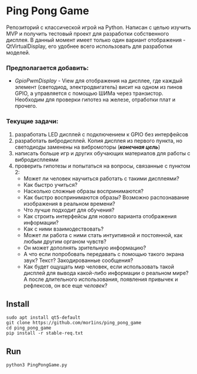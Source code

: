 # Ping Pong Game

Репозиторий с классической игрой на Python. Написан с целью изучить MVP и получить тестовый проект для разработки собственного дисплея. В данный момент имеет только один вариант отображения - QtVirtualDisplay, его удобнее всего использовать для разработки моделей. 

### Предполагается добавить:

- _GpioPwmDisplay_ - View для отображения на дисплее, где каждый элемент (светодиод, электродвигатель) висит на одном из пинов GPIO, а управляется с помощью ШИМа через транзистор. Необходим для проверки гипотез на железе, отработки плат и прочего.  

### Текущие задачи:

1. разработать LED дисплей с подключением к GPIO без интерфейсов
2. разработать вибродисплей. Копия дисплея из первого пункта, но светодиоды заменены на вибромоторы (___конечная цель___)
3. написать больше игр и других обучающих материалов для работы с вибродисплеями
4. проверить гипотезы и попытаться на вопросы, связанные с пунктом 2:
   - Может ли человек научиться работать с такими дисплеями?
   - Как быстро учиться? 
   - Насколько сложные образы воспринимаются?
   - Как быстро воспринимаются образы? Возможно распознавание изображения в реальном времени? 
   - Что лучше подходит для обучения?
   - Как строить интерфейсы для нового варианта отображения информации?
   - Как с ними взаимодествовать?
   - Может ли работа с ними стать интуитивной и постоянной, как любым другим органом чувств?
   - Он может дополнять зрительную информацию?
   - А что если попробовать передавать с помощью такого экрана звук? Текст? Закодированные сообщения?
   - Как будет ощущать мир человек, если использовать такой дисплей для вывода какой-либо информации о реальном мире? А после длительного использования, появления привычек и рефлексов, он все еще _человек_?

## Install

``` 
sudo apt install qt5-default
git clone https://github.com/mor1ins/ping_pong_game
cd ping_pong_game
pip install -r stable-req.txt
```

## Run

```
python3 PingPongGame.py
```

